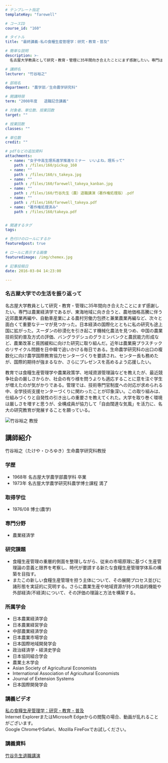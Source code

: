 ```yaml
---
# テンプレート指定
templateKey: "farewell"

# コースID
course_id: "160"

# タイトル
title: "最終講義-私の食糧生産管理学：研究・教育・普及"

# 簡単な説明
description: >-
  名古屋大学教員として研究・教育・管理に35年間向き合えたことにまず感謝したい。専門は農業経済学であるが、東海地域に向き合うと、農地価格高騰に伴う近郊農業再編や、自動車産業による農村労働力包摂と兼業...

# 講師名
lecturer: "竹谷裕之"

# 部局名
department: "農学部／生命農学研究科"

# 開講時限
term: "2008年度	退職記念講義"

# 対象者、単位数、授業回数
target: ""

# 授業回数
classes: ""

# 単位数
credit: ""

# pdfなどの追加資料
attachments: 
  - name: "女子中高生理系進学推進セミナー　いいよね，理系って" 
    path : /files/160/pickup_160
  - name: "" 
    path : /files/160/s_takeya.jpg
  - name: "" 
    path : /files/160/farewell_takeya_kanban.jpg
  - name: "" 
    path : /files/160/竹谷先生（農）退職講演（著作権処理版）.pdf
  - name: "" 
    path : /files/160/farewell_takeya.pdf
  - name: "著作権処理済み" 
    path : /files/160/takeya.pdf


# 関連するタグ
tags:

# 色付けのロールにするか
featuredpost: true

# ロールに表示する画像
featuredimage: /img/chemex.jpg

# 記事投稿日
date: 2016-03-04 14:23:00

---
```

### 名古屋大学での生活を振り返って 

名古屋大学教員として研究・教育・管理に35年間向き合えたことにまず感謝したい。専門は農業経済学であるが、東海地域に向き合うと、農地価格高騰に伴う近郊農業再編や、自動車産業による農村労働力包摂と兼業農業再編など、次々と面白くて重要なテーマが見つかった。日本経済の国際化とともに私の研究も途上国に拡がった。スーダンの砂漠化を引き起こす機械化農法を見つめ、中国の農業技術契約普及方式の評価、バングラデシュのグラミンバンクと農民能力形成など、農業改革と貧困緩和に向けた研究に取り組んだ。近年は農業廃プラスチックのリサイクル問題を日中韓で追いかける毎日である。生命農学研究科の出口の複数化に向け農学国際教育協力センターづくりを要請され、センター長も務めたが、国際的期待が強まるなか、さらにプレゼンスを高めるよう応援したい。 

教育では食糧生産管理学や農業政策学、地域資源管理論などを教えたが、最近競争社会の厳しさからか、社会の有り様を問うよりも適応することに意を注ぐ学生が増えたのが気がかりである。管理では、技術専門官制度への対応が求められる中、全学技術支援センターづくりに関わったことが印象深い。この取り組みは、仕組みづくりと自発性の引き出しの重要さを教えてくれた。大学を取り巻く環境は厳しさを増すと思うが、全構成員が協力して「自由闊達な気風」を活力に、名大の研究教育が発展することを願っている。

![竹谷裕之 教授](/files/160/s_takeya.jpg) 
## 講師紹介

竹谷裕之（たけや・ひろゆき）生命農学研究科教授 

### 学歴

  * 1968年 名古屋大学農学部農学科 卒業
  * 1973年 名古屋大学農学研究科農学博士課程 満了

### 取得学位

  * 1976/08 博士(農学)

### 専門分野

  * 農業経済学

### 研究課題

  * 食糧生産管理の重層的側面を整理しながら、従来の市場原理に基づく生産管理論の意義と限界を考察し、時代が要請する新たな食糧生産管理学体系の構築を目指す。
  * またこの新しい食糧生産管理を担う主体について、その展開プロセス並びに諸形態を実証的に究明する。さらに農業生産や地域資源が持つ共益的機能や外部経済(不経済)について、その評価の理論と方法を構築する。

### 所属学会

  * 日本農業経済学会
  * 日本農業経営学会
  * 中部農業経済学会
  * 日本農業市場学会
  * 日本国際地域開発学会
  * 政治経済学・経済史学会
  * 日本協同組合学会
  * 農業土木学会
  * Asian Society of Agricultural Economists
  * International Association of Agricultural Economists
  * Journal of Extension Systems
  * 日本国際開発学会
### 講義ビデオ

[私の食糧生産管理学：研究・教育・普及](http://nuvideo.media.nagoya-u.ac.jp/embed/ded583cf0d5b83bed3407310cf0c46d338100ff1)  
Internet ExplorerまたはMicrosoft Edgeからの閲覧の場合、動画が乱れることがございます。  
Google ChromeやSafari、Mozilla FireFoxでお試しください。 

### 講義資料


[竹谷先生退職講演](/files/160/takeya.pdf) 
